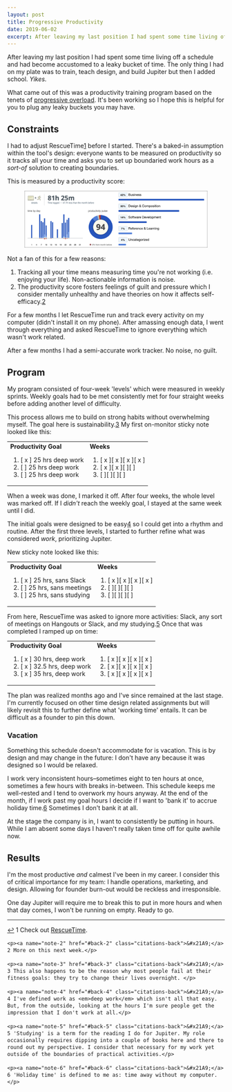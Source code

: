 ```yaml
---
layout: post
title: Progressive Productivity
date: 2019-06-02
excerpt: After leaving my last position I had spent some time living off a schedule and had become accustomed to a leaky bucket of time. The only thing I had on my plate was to train, teach design...
---
```


After leaving my last position I had spent some time living off a schedule and had become accustomed to a leaky bucket of time. The only thing I had on my plate was to train, teach design, and build Jupiter but then I added school. _Yikes._

What came out of this was a productivity training program based on the tenets of [progressive overload](http://helentran.com/notetakingandaccountability). It's been working so I hope this is helpful for you to plug any leaky buckets you may have.

## Constraints

I had to adjust RescueTime<span class="cite"><a href="#note-1" name="back-1">1</a></span> before I started. There's a baked-in assumption within the tool's design: everyone wants to be measured on productivity so it tracks all your time and asks you to set up boundaried work hours as a _sort-of_ solution to creating boundaries.

This is measured by a productivity score:

<figure>
    <img src="/img/posts/060219-rescuetime.jpg" alt="Screenshot of RescueTime's producitivty score">
</figure>

Not a fan of this for a few reasons:

1. Tracking all your time means measuring time you're not working (i.e. enjoying your life). Non-actionable information is noise.
2. The productivity score fosters feelings of guilt and pressure which I consider mentally unhealthy and have theories on how it affects self-efficacy.<span class="cite"><a href="#note-2" name="back-2">2</a></span>

For a few months I let RescueTime run and track every activity on my computer (didn't install it on my phone). After amassing enough data, I went through everything and asked RescueTime to ignore everything which wasn't work related.

After a few months I had a semi-accurate work tracker. No noise, no guilt.

## Program

My program consisted of four-week 'levels' which were measured in weekly sprints. Weekly goals had to be met consistently met for four straight weeks before adding another level of difficulty.

This process allows me to build on strong habits without overwhelming myself. The goal here is sustainability.<span class="cite"><a href="#note-3" name="back-3">3</a></span> My first on-monitor sticky note looked like this:

<table class="stats">
<tr>
    <td><strong>Productivity Goal</strong>
    <br>
        <ol class="no-number">
        <li>[ x ] 25 hrs deep work</li>
        <li>[ ] 25 hrs deep work</li>
        <li>[ ] 25 hrs deep work</li>
        </ol>
    </td>
    <td><strong>Weeks</strong>
        <ol class="no-number">
        <li>[ x ][ x ][ x ][ x ]</li>
        <li>[ x ][ x ][ ][ ]</li>
        <li>[ ][ ][ ][ ]</li>
        </ol>
    </td>
</tr>
</table>

When a week was done, I marked it off. After four weeks, the whole level was marked off. If I _didn't_ reach the weekly goal, I stayed at the same week until I did.

The initial goals were designed to be easy<span class="cite"><a href="#note-4" name="back-4">4</a></span> so I could get into a rhythm and routine. After the first three levels, I started to further refine what was considered _work_, prioritizing Jupiter.

New sticky note looked like this:

<table class="stats">
<tr>
    <td><strong>Productivity Goal</strong>
    <br>
        <ol class="no-number">
        <li>[ x ] 25 hrs, sans Slack</li>
        <li>[ ] 25 hrs, sans meetings</li>
        <li>[ ] 25 hrs, sans studying</li>
        </ol>
    </td>
    <td><strong>Weeks</strong>
        <ol class="no-number">
        <li>[ x ][ x ][ x ][ x ]</li>
        <li>[ ][ ][ ][ ]</li>
        <li>[ ][ ][ ][ ]</li>
        </ol>
    </td>
</tr>
</table>

From here, RescueTime was asked to ignore more activities: Slack, any sort of meetings on Hangouts or Slack, and my studying.<span class="cite"><a href="#note-5" name="back-5">5</a></span> Once that was completed I ramped up on time:

<table class="stats">
<tr>
    <td><strong>Productivity Goal</strong>
    <br>
        <ol class="no-number">
        <li>[ x ] 30 hrs, deep work</li>
        <li>[ x ] 32.5 hrs, deep work</li>
        <li>[ x ] 35 hrs, deep work</li>
        </ol>
    </td>
    <td><strong>Weeks</strong>
        <ol class="no-number">
        <li>[ x ][ x ][ x ][ x ]</li>
        <li>[ x ][ x ][ x ][ x ]</li>
        <li>[ x ][ x ][ x ][ x ]</li>
        </ol>
    </td>
</tr>
</table>

The plan was realized months ago and I've since remained at the last stage. I'm currently focused on other time design related assignments but will likely revisit this to further define what 'working time' entails. It can be difficult as a founder to pin this down.

### Vacation

Something this schedule doesn't accommodate for is vacation. This is by design and may change in the future: I don't have any because it was designed so I would be relaxed.

I work very inconsistent hours–sometimes eight to ten hours at once, sometimes a few hours with breaks in-between. This schedule keeps me well-rested and I tend to overwork my hours anyway. At the end of the month, if I work past my goal hours I decide if I want to 'bank it' to accrue holiday time.<span class="cite"><a href="#note-6" name="back-6">6</a></span> Sometimes I don't bank it at all. 

At the stage the company is in, I want to consistently be putting in hours. While I am absent some days I haven't really taken time off for quite awhile now.

## Results

I'm the most productive _and_ calmest I've been in my career. I consider this of critical importance for my team: I handle operations, marketing, and design. Allowing for founder burn-out would be reckless and irresponsible.

One day Jupiter will require me to break this to put in more hours and when that day comes, I won't be running on empty. Ready to go.

<hr class="--end">

<div class="citations">
    <p><a name="note-1" href="#back-1" class="citations-back">&#x21A9;</a> 1 Check out <a href="https://www.rescuetime.com/">RescueTime</a>.</p>

    <p><a name="note-2" href="#back-2" class="citations-back">&#x21A9;</a> 2 More on this next week.</p>

    <p><a name="note-3" href="#back-3" class="citations-back">&#x21A9;</a> 3 This also happens to be the reason why most people fail at their fitness goals: they try to change their lives overnight. </p> 

    <p><a name="note-4" href="#back-4" class="citations-back">&#x21A9;</a> 4 I've defined work as <em>deep work</em> which isn't all that easy. But, from the outside, looking at the hours I'm sure people get the impression that I don't work at all.</p>

    <p><a name="note-5" href="#back-5" class="citations-back">&#x21A9;</a> 5 'Studying' is a term for the reading I do for Jupiter. My role occasionally requires dipping into a couple of books here and there to round out my perspective. I consider that necessary for my work yet outside of the boundaries of practical activities.</p>

    <p><a name="note-6" href="#back-6" class="citations-back">&#x21A9;</a> 6 'Holiday time' is defined to me as: time away without my computer.</p>
</div>

